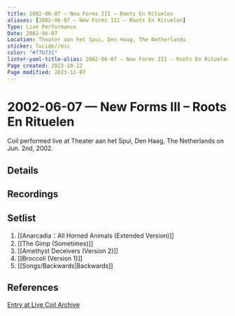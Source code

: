 ```yaml
---
title: 2002-06-07 — New Forms III – Roots En Rituelen
aliases: [2002-06-07 — New Forms III – Roots En Rituelen]
Type: Live Performance
Date: 2002-06-07
Location: Theater aan het Spui, Den Haag, The Netherlands
sticker: lucide//mic
color: "#f7b731"
linter-yaml-title-alias: 2002-06-07 — New Forms III – Roots En Rituelen
Page created: 2023-10-22
Page modified: 2023-11-07
---
```


# 2002-06-07 — New Forms III – Roots En Rituelen

Coil performed live at Theater aan het Spui, Den Haag, The Netherlands on Jun. 2nd, 2002.

## Details


## Recordings


## Setlist
1. [[Anarcadia：All Horned Animals (Extended Version)]]
2. [[The Gimp (Sometimes)]]
3. [[Amethyst Deceivers (Version 2)]]
4. [[Broccoli (Version 1)]]
5. [[Songs/Backwards|Backwards]]

## References

[Entry at Live Coil Archive](https://live-coil-archive.com/2002-part1/2002-new-forms-iii/)
